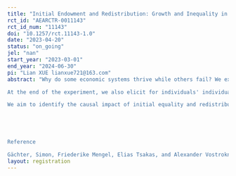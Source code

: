 ```yaml
---
title: "Initial Endowment and Redistribution: Growth and Inequality in Dynamic Public Good Game"
rct_id: "AEARCTR-0011143"
rct_id_num: "11143"
doi: "10.1257/rct.11143-1.0"
date: "2023-04-20"
status: "on_going"
jel: "nan"
start_year: "2023-03-01"
end_year: "2024-06-30"
pi: "Lian XUE lianxue721@163.com"
abstract: "Why do some economic systems thrive while others fail? We explore the question in an experimental framework with the dynamic public good game (Gachter et al., 2017), where each agent's wealth at the end of period t serves as her endowment in t+1. We exogenously vary the initial endowment equality and the existence of market institutions for redistribution across treatments to examine factors that affect growth and inequality within and across experimental groups. In a 2 by 3 between-subject design, we vary two key factors: (1) whether participants' initial endowment is equal or unequal (with half of the participants receiving twice the endowment). (2) whether participants have the opportunity to redistribute, through uniform taxation, at the end of a period. Additionally, we compare whether the redistribution policy is endogenously voted among group members or exogenous given by the experimenter. 
At the end of the experiment, we also elicit for individuals' individual characteristics and risk-, social- and redistributive preferences.
We aim to identify the causal impact of initial equality and redistribution policies on growth and inequality, the correlation between individual preferences and cooperative behaviour (i.e., contribution and voting) and heterogeneous effects across individuals. 


Reference
Gächter, Simon, Friederike Mengel, Elias Tsakas, and Alexander Vostroknutov. "Growth and inequality in public good provision." Journal of Public Economics 150 (2017): 1-13."
layout: registration
---
```


